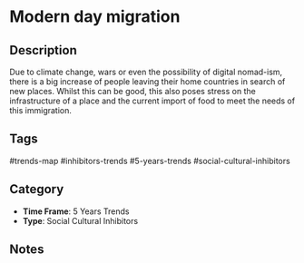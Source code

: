 # Modern day migration

## Description
Due to climate change, wars or even the possibility of digital nomad-ism, there is a big increase of people leaving their home countries in search of new places. Whilst this can be good, this also poses stress on the infrastructure of a place and the current import of food to meet the needs of this immigration.

## Tags
#trends-map #inhibitors-trends #5-years-trends #social-cultural-inhibitors

## Category
- **Time Frame**: 5 Years Trends
- **Type**: Social Cultural Inhibitors

## Notes
<!-- Add your notes here -->
